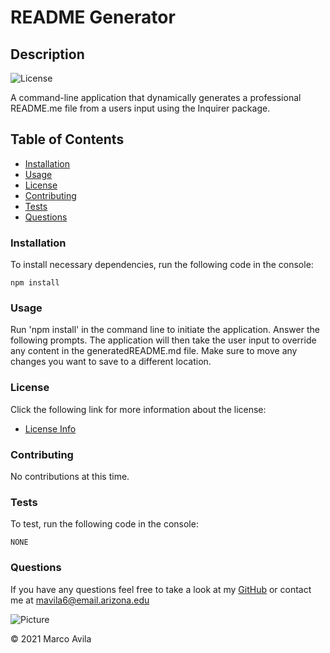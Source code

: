
# README Generator

## Description

![License](https://img.shields.io/badge/Lincense-MIT-blue.svg "License Badge")

A command-line application that dynamically generates a professional README.me file from a users input using the Inquirer package.

## Table of Contents

- [Installation](#installation)
- [Usage](#usage)
- [License](#license)
- [Contributing](#contributing)
- [Tests](#tests)
- [Questions](#questions)


### Installation

To install necessary dependencies, run the following code in the console:

```npm install```

### Usage

Run 'npm install' in the command line to initiate the application. Answer the following prompts. The application will then take the user input to override any content in the generatedREADME.md file. Make sure to move any changes you want to save to a different location.

### License

Click the following link for more information about the license:

- [License Info](https://opensource.org/licenses/MIT)

### Contributing

No contributions at this time.

### Tests

To test, run the following code in the console:

```NONE```

### Questions

If you have any questions feel free to take a look at my [GitHub](https://github.com/undefined) or contact me at mavila6@email.arizona.edu

![Picture](https://github.com/mavila6.png?size=75)

&copy; 2021 Marco Avila
